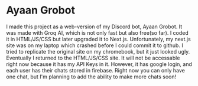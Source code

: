 # Ayaan Grobot 

I made this project as a web-version of my Discord bot, Ayaan Grobot. It was made with Groq AI, which is not only fast but also free(so far). I coded it in HTML/JS/CSS but later upgraded it to Next.js. Unfortunately, my next.js site was on my laptop which crashed before I could commit it to github. I tried to replicate the original site on my chromebook, but it just looked ugly. Eventually I returned to the HTML/JS/CSS site. It will not be accessable right now because it has my API Keys in it. However, it has google login, and each user has their chats stored in firebase. Right now you can only have one chat, but I'm planning to add the ability to make more chats soon!
